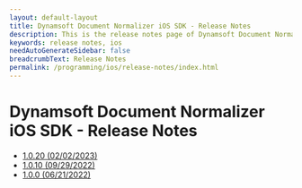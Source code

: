 ```yaml
---
layout: default-layout
title: Dynamsoft Document Normalizer iOS SDK - Release Notes
description: This is the release notes page of Dynamsoft Document Normalizer for iOS SDK.
keywords: release notes, ios
needAutoGenerateSidebar: false
breadcrumbText: Release Notes
permalink: /programming/ios/release-notes/index.html
---
```


# Dynamsoft Document Normalizer iOS SDK - Release Notes

- [1.0.20 (02/02/2023)](ios-1.md#1020-02022023)
- [1.0.10 (09/29/2022)](ios-1.md#1010-09292022)
- [1.0.0 (06/21/2022)](ios-1.md#100-06212022)
